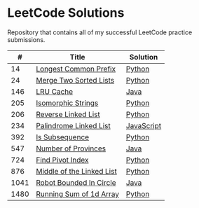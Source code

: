 # LeetCode Solutions

Repository that contains all of my successful LeetCode practice submissions.

| # | Title | Solution |
| --- | --- | --- |
|14|[Longest Common Prefix](https://leetcode.com/problems/longest-common-prefix/)|[Python](Python/14-Longest-Common-Prefix.py)|
|24|[Merge Two Sorted Lists](https://leetcode.com/problems/merge-two-sorted-lists/)|[Python](Python/21-Merge-Two-Sorted-Lists.py)|
|146|[LRU Cache](https://leetcode.com/problems/lru-cache/)|[Java](Java/146-LRU-Cache.java)|
|205|[Isomorphic Strings](https://leetcode.com/problems/isomorphic-strings/)|[Python](Python/205-Isomorphic-Strings.py)|
|206|[Reverse Linked List](https://leetcode.com/problems/reverse-linked-list)|[Python](Python/206-Reverse-Linked-Lists.py)|
|234|[Palindrome Linked List](https://leetcode.com/problems/palindrome-linked-list/)|[JavaScript](JavaScript/234-Palindrome-Linked-List.js)|
|392|[Is Subsequence](https://leetcode.com/problems/is-subsequence/)|[Python](Python/392-Is-Subsequence.py)|
|547|[Number of Provinces](https://leetcode.com/problems/number-of-provinces/)|[Java](Java/547-Number-of-Provinces.java)|
|724|[Find Pivot Index](https://leetcode.com/problems/find-pivot-index/)|[Python](Python/724-Find-Pivot-Index.py)|
|876|[Middle of the Linked List](https://leetcode.com/problems/middle-of-the-linked-list/)|[Python](Python/876-Middle-of-the-Linked-List.py)|
|1041|[Robot Bounded In Circle](https://leetcode.com/problems/robot-bounded-in-circle/)|[Java](Java/1041-Robots-Bounded-in-Circle.java)|
|1480|[Running Sum of 1d Array](https://leetcode.com/problems/running-sum-of-1d-array/)|[Python](Python/1480-Running-Sum-of-1d-Array.py)|